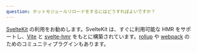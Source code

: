 ```yaml
---
question: ホットモジュールリロードをするにはどうすればよいですか？
---
```


[SvelteKit](https://kit.svelte.dev/) の利用をお勧めします。SvelteKit は、すぐに利用可能な HMR をサポートし、[Vite](https://vitejs.dev/) と [svelte-hmr](https://github.com/sveltejs/svelte-hmr) をもとに構築されています。[rollup](https://github.com/rixo/rollup-plugin-svelte-hot) や [webpack](https://github.com/rixo/svelte-loader-hot) のためのコミュニティプラグインもあります。
